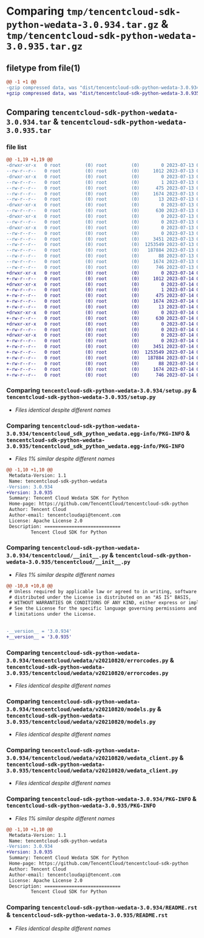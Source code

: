 # Comparing `tmp/tencentcloud-sdk-python-wedata-3.0.934.tar.gz` & `tmp/tencentcloud-sdk-python-wedata-3.0.935.tar.gz`

## filetype from file(1)

```diff
@@ -1 +1 @@
-gzip compressed data, was "dist/tencentcloud-sdk-python-wedata-3.0.934.tar", last modified: Thu Jul 13 00:38:36 2023, max compression
+gzip compressed data, was "dist/tencentcloud-sdk-python-wedata-3.0.935.tar", last modified: Fri Jul 14 00:46:05 2023, max compression
```

## Comparing `tencentcloud-sdk-python-wedata-3.0.934.tar` & `tencentcloud-sdk-python-wedata-3.0.935.tar`

### file list

```diff
@@ -1,19 +1,19 @@
-drwxr-xr-x   0 root         (0) root         (0)        0 2023-07-13 00:38:36.000000 tencentcloud-sdk-python-wedata-3.0.934/
--rw-r--r--   0 root         (0) root         (0)     1012 2023-07-13 00:38:36.000000 tencentcloud-sdk-python-wedata-3.0.934/setup.py
-drwxr-xr-x   0 root         (0) root         (0)        0 2023-07-13 00:38:36.000000 tencentcloud-sdk-python-wedata-3.0.934/tencentcloud_sdk_python_wedata.egg-info/
--rw-r--r--   0 root         (0) root         (0)        1 2023-07-13 00:38:36.000000 tencentcloud-sdk-python-wedata-3.0.934/tencentcloud_sdk_python_wedata.egg-info/dependency_links.txt
--rw-r--r--   0 root         (0) root         (0)      475 2023-07-13 00:38:36.000000 tencentcloud-sdk-python-wedata-3.0.934/tencentcloud_sdk_python_wedata.egg-info/SOURCES.txt
--rw-r--r--   0 root         (0) root         (0)     1674 2023-07-13 00:38:36.000000 tencentcloud-sdk-python-wedata-3.0.934/tencentcloud_sdk_python_wedata.egg-info/PKG-INFO
--rw-r--r--   0 root         (0) root         (0)       13 2023-07-13 00:38:36.000000 tencentcloud-sdk-python-wedata-3.0.934/tencentcloud_sdk_python_wedata.egg-info/top_level.txt
-drwxr-xr-x   0 root         (0) root         (0)        0 2023-07-13 00:38:36.000000 tencentcloud-sdk-python-wedata-3.0.934/tencentcloud/
--rw-r--r--   0 root         (0) root         (0)      630 2023-07-13 00:38:36.000000 tencentcloud-sdk-python-wedata-3.0.934/tencentcloud/__init__.py
-drwxr-xr-x   0 root         (0) root         (0)        0 2023-07-13 00:38:36.000000 tencentcloud-sdk-python-wedata-3.0.934/tencentcloud/wedata/
--rw-r--r--   0 root         (0) root         (0)        0 2023-07-13 00:38:36.000000 tencentcloud-sdk-python-wedata-3.0.934/tencentcloud/wedata/__init__.py
-drwxr-xr-x   0 root         (0) root         (0)        0 2023-07-13 00:38:36.000000 tencentcloud-sdk-python-wedata-3.0.934/tencentcloud/wedata/v20210820/
--rw-r--r--   0 root         (0) root         (0)        0 2023-07-13 00:38:36.000000 tencentcloud-sdk-python-wedata-3.0.934/tencentcloud/wedata/v20210820/__init__.py
--rw-r--r--   0 root         (0) root         (0)     3451 2023-07-13 00:38:36.000000 tencentcloud-sdk-python-wedata-3.0.934/tencentcloud/wedata/v20210820/errorcodes.py
--rw-r--r--   0 root         (0) root         (0)  1253549 2023-07-13 00:38:36.000000 tencentcloud-sdk-python-wedata-3.0.934/tencentcloud/wedata/v20210820/models.py
--rw-r--r--   0 root         (0) root         (0)   187884 2023-07-13 00:38:36.000000 tencentcloud-sdk-python-wedata-3.0.934/tencentcloud/wedata/v20210820/wedata_client.py
--rw-r--r--   0 root         (0) root         (0)       88 2023-07-13 00:38:36.000000 tencentcloud-sdk-python-wedata-3.0.934/setup.cfg
--rw-r--r--   0 root         (0) root         (0)     1674 2023-07-13 00:38:36.000000 tencentcloud-sdk-python-wedata-3.0.934/PKG-INFO
--rw-r--r--   0 root         (0) root         (0)      746 2023-07-13 00:38:36.000000 tencentcloud-sdk-python-wedata-3.0.934/README.rst
+drwxr-xr-x   0 root         (0) root         (0)        0 2023-07-14 00:46:05.000000 tencentcloud-sdk-python-wedata-3.0.935/
+-rw-r--r--   0 root         (0) root         (0)     1012 2023-07-14 00:46:04.000000 tencentcloud-sdk-python-wedata-3.0.935/setup.py
+drwxr-xr-x   0 root         (0) root         (0)        0 2023-07-14 00:46:05.000000 tencentcloud-sdk-python-wedata-3.0.935/tencentcloud_sdk_python_wedata.egg-info/
+-rw-r--r--   0 root         (0) root         (0)        1 2023-07-14 00:46:05.000000 tencentcloud-sdk-python-wedata-3.0.935/tencentcloud_sdk_python_wedata.egg-info/dependency_links.txt
+-rw-r--r--   0 root         (0) root         (0)      475 2023-07-14 00:46:05.000000 tencentcloud-sdk-python-wedata-3.0.935/tencentcloud_sdk_python_wedata.egg-info/SOURCES.txt
+-rw-r--r--   0 root         (0) root         (0)     1674 2023-07-14 00:46:05.000000 tencentcloud-sdk-python-wedata-3.0.935/tencentcloud_sdk_python_wedata.egg-info/PKG-INFO
+-rw-r--r--   0 root         (0) root         (0)       13 2023-07-14 00:46:05.000000 tencentcloud-sdk-python-wedata-3.0.935/tencentcloud_sdk_python_wedata.egg-info/top_level.txt
+drwxr-xr-x   0 root         (0) root         (0)        0 2023-07-14 00:46:05.000000 tencentcloud-sdk-python-wedata-3.0.935/tencentcloud/
+-rw-r--r--   0 root         (0) root         (0)      630 2023-07-14 00:46:04.000000 tencentcloud-sdk-python-wedata-3.0.935/tencentcloud/__init__.py
+drwxr-xr-x   0 root         (0) root         (0)        0 2023-07-14 00:46:05.000000 tencentcloud-sdk-python-wedata-3.0.935/tencentcloud/wedata/
+-rw-r--r--   0 root         (0) root         (0)        0 2023-07-14 00:46:04.000000 tencentcloud-sdk-python-wedata-3.0.935/tencentcloud/wedata/__init__.py
+drwxr-xr-x   0 root         (0) root         (0)        0 2023-07-14 00:46:05.000000 tencentcloud-sdk-python-wedata-3.0.935/tencentcloud/wedata/v20210820/
+-rw-r--r--   0 root         (0) root         (0)        0 2023-07-14 00:46:04.000000 tencentcloud-sdk-python-wedata-3.0.935/tencentcloud/wedata/v20210820/__init__.py
+-rw-r--r--   0 root         (0) root         (0)     3451 2023-07-14 00:46:04.000000 tencentcloud-sdk-python-wedata-3.0.935/tencentcloud/wedata/v20210820/errorcodes.py
+-rw-r--r--   0 root         (0) root         (0)  1253549 2023-07-14 00:46:04.000000 tencentcloud-sdk-python-wedata-3.0.935/tencentcloud/wedata/v20210820/models.py
+-rw-r--r--   0 root         (0) root         (0)   187884 2023-07-14 00:46:04.000000 tencentcloud-sdk-python-wedata-3.0.935/tencentcloud/wedata/v20210820/wedata_client.py
+-rw-r--r--   0 root         (0) root         (0)       88 2023-07-14 00:46:05.000000 tencentcloud-sdk-python-wedata-3.0.935/setup.cfg
+-rw-r--r--   0 root         (0) root         (0)     1674 2023-07-14 00:46:05.000000 tencentcloud-sdk-python-wedata-3.0.935/PKG-INFO
+-rw-r--r--   0 root         (0) root         (0)      746 2023-07-14 00:46:04.000000 tencentcloud-sdk-python-wedata-3.0.935/README.rst
```

### Comparing `tencentcloud-sdk-python-wedata-3.0.934/setup.py` & `tencentcloud-sdk-python-wedata-3.0.935/setup.py`

 * *Files identical despite different names*

### Comparing `tencentcloud-sdk-python-wedata-3.0.934/tencentcloud_sdk_python_wedata.egg-info/PKG-INFO` & `tencentcloud-sdk-python-wedata-3.0.935/tencentcloud_sdk_python_wedata.egg-info/PKG-INFO`

 * *Files 1% similar despite different names*

```diff
@@ -1,10 +1,10 @@
 Metadata-Version: 1.1
 Name: tencentcloud-sdk-python-wedata
-Version: 3.0.934
+Version: 3.0.935
 Summary: Tencent Cloud Wedata SDK for Python
 Home-page: https://github.com/TencentCloud/tencentcloud-sdk-python
 Author: Tencent Cloud
 Author-email: tencentcloudapi@tencent.com
 License: Apache License 2.0
 Description: ============================
         Tencent Cloud SDK for Python
```

### Comparing `tencentcloud-sdk-python-wedata-3.0.934/tencentcloud/__init__.py` & `tencentcloud-sdk-python-wedata-3.0.935/tencentcloud/__init__.py`

 * *Files 1% similar despite different names*

```diff
@@ -10,8 +10,8 @@
 # Unless required by applicable law or agreed to in writing, software
 # distributed under the License is distributed on an "AS IS" BASIS,
 # WITHOUT WARRANTIES OR CONDITIONS OF ANY KIND, either express or implied.
 # See the License for the specific language governing permissions and
 # limitations under the License.
 
 
-__version__ = '3.0.934'
+__version__ = '3.0.935'
```

### Comparing `tencentcloud-sdk-python-wedata-3.0.934/tencentcloud/wedata/v20210820/errorcodes.py` & `tencentcloud-sdk-python-wedata-3.0.935/tencentcloud/wedata/v20210820/errorcodes.py`

 * *Files identical despite different names*

### Comparing `tencentcloud-sdk-python-wedata-3.0.934/tencentcloud/wedata/v20210820/models.py` & `tencentcloud-sdk-python-wedata-3.0.935/tencentcloud/wedata/v20210820/models.py`

 * *Files identical despite different names*

### Comparing `tencentcloud-sdk-python-wedata-3.0.934/tencentcloud/wedata/v20210820/wedata_client.py` & `tencentcloud-sdk-python-wedata-3.0.935/tencentcloud/wedata/v20210820/wedata_client.py`

 * *Files identical despite different names*

### Comparing `tencentcloud-sdk-python-wedata-3.0.934/PKG-INFO` & `tencentcloud-sdk-python-wedata-3.0.935/PKG-INFO`

 * *Files 1% similar despite different names*

```diff
@@ -1,10 +1,10 @@
 Metadata-Version: 1.1
 Name: tencentcloud-sdk-python-wedata
-Version: 3.0.934
+Version: 3.0.935
 Summary: Tencent Cloud Wedata SDK for Python
 Home-page: https://github.com/TencentCloud/tencentcloud-sdk-python
 Author: Tencent Cloud
 Author-email: tencentcloudapi@tencent.com
 License: Apache License 2.0
 Description: ============================
         Tencent Cloud SDK for Python
```

### Comparing `tencentcloud-sdk-python-wedata-3.0.934/README.rst` & `tencentcloud-sdk-python-wedata-3.0.935/README.rst`

 * *Files identical despite different names*

